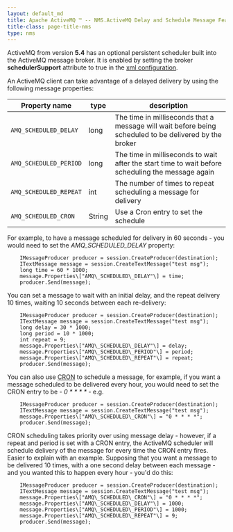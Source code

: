 ```yaml
---
layout: default_md
title: Apache ActiveMQ ™ -- NMS.ActiveMQ Delay and Schedule Message Feature 
title-class: page-title-nms
type: nms
---
```

ActiveMQ from version **5.4** has an optional persistent scheduler built into the ActiveMQ message broker. It is enabled by setting the broker **schedulerSupport** attribute to true in the [xml configuration](#).  

An ActiveMQ client can take advantage of a delayed delivery by using the following message properties:

|Property name|type|description|
|---|---|---|
|`AMQ_SCHEDULED_DELAY`|long|The time in milliseconds that a message will wait before being scheduled to be delivered by the broker|
|`AMQ_SCHEDULED_PERIOD`|long|The time in milliseconds to wait after the start time to wait before scheduling the message again|
|`AMQ_SCHEDULED_REPEAT`|int|The number of times to repeat scheduling a message for delivery
|`AMQ_SCHEDULED_CRON`|String|Use a Cron entry to set the schedule|

For example, to have a message scheduled for delivery in 60 seconds - you would need to set the _AMQ\_SCHEDULED\_DELAY_ property:

        IMessageProducer producer = session.CreateProducer(destination);
        ITextMessage message = session.CreateTextMessage("test msg");
        long time = 60 * 1000;
        message.Properties\["AMQ\_SCHEDULED\_DELAY"\] = time;
        producer.Send(message);

You can set a message to wait with an initial delay, and the repeat delivery 10 times, waiting 10 seconds between each re-delivery:

        IMessageProducer producer = session.CreateProducer(destination);
        ITextMessage message = session.CreateTextMessage("test msg");
        long delay = 30 * 1000;
        long period = 10 * 1000;
        int repeat = 9;
        message.Properties\["AMQ\_SCHEDULED\_DELAY"\] = delay;
        message.Properties\["AMQ\_SCHEDULED\_PERIOD"\] = period;
        message.Properties\["AMQ\_SCHEDULED\_REPEAT"\] = repeat;
        producer.Send(message);

You can also use [CRON](http://en.wikipedia.org/wiki/Cron) to schedule a message, for example, if you want a message scheduled to be delivered every hour, you would need to set the CRON entry to be - _0 * * * *_ \- e.g.

        IMessageProducer producer = session.CreateProducer(destination);
        ITextMessage message = session.CreateTextMessage("test msg");
        message.Properties\["AMQ\_SCHEDULED\_CRON"\] = "0 * * * *";
        producer.Send(message);

CRON scheduling takes priority over using message delay - however, if a repeat and period is set with a CRON entry, the ActiveMQ scheduler will schedule delivery of the message for every time the CRON entry fires. Easier to explain with an example. Supposing that you want a message to be delivered 10 times, with a one second delay between each message - and you wanted this to happen every hour - you'd do this:

        IMessageProducer producer = session.CreateProducer(destination);
        ITextMessage message = session.CreateTextMessage("test msg");
        message.Properties\["AMQ\_SCHEDULED\_CRON"\] = "0 * * * *";
        message.Properties\["AMQ\_SCHEDULED\_DELAY"\] = 1000;
        message.Properties\["AMQ\_SCHEDULED\_PERIOD"\] = 1000;
        message.Properties\["AMQ\_SCHEDULED\_REPEAT"\] = 9;
        producer.Send(message);


